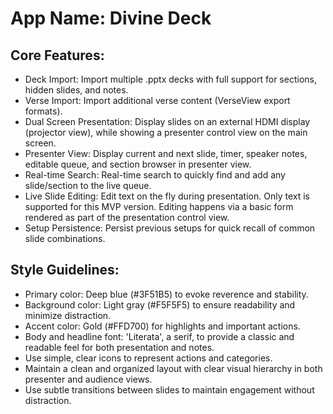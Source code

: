 # **App Name**: Divine Deck

## Core Features:

- Deck Import: Import multiple .pptx decks with full support for sections, hidden slides, and notes.
- Verse Import: Import additional verse content (VerseView export formats).
- Dual Screen Presentation: Display slides on an external HDMI display (projector view), while showing a presenter control view on the main screen.
- Presenter View: Display current and next slide, timer, speaker notes, editable queue, and section browser in presenter view.
- Real-time Search: Real-time search to quickly find and add any slide/section to the live queue.
- Live Slide Editing: Edit text on the fly during presentation. Only text is supported for this MVP version. Editing happens via a basic form rendered as part of the presentation control view.
- Setup Persistence: Persist previous setups for quick recall of common slide combinations.

## Style Guidelines:

- Primary color: Deep blue (#3F51B5) to evoke reverence and stability.
- Background color: Light gray (#F5F5F5) to ensure readability and minimize distraction.
- Accent color: Gold (#FFD700) for highlights and important actions.
- Body and headline font: 'Literata', a serif, to provide a classic and readable feel for both presentation and notes.
- Use simple, clear icons to represent actions and categories.
- Maintain a clean and organized layout with clear visual hierarchy in both presenter and audience views.
- Use subtle transitions between slides to maintain engagement without distraction.